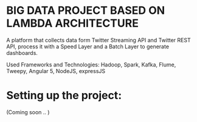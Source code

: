 # BIG DATA PROJECT BASED ON LAMBDA ARCHITECTURE 

A platform that collects data form Twitter Streaming API and Twitter REST API, process it with a Speed Layer and a Batch Layer to generate dashboards.

Used Frameworks and Technologies: Hadoop, Spark, Kafka, Flume, Tweepy, Angular 5, NodeJS, expressJS

# Setting up the project:

(Coming soon .. )
